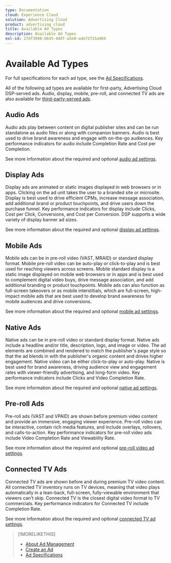 ```yaml
---
type: Documentation
cloud: Experience Cloud
solution: Advertising Cloud
product: advertising cloud
title: Available Ad Types
description: Available Ad Types
exl-id: 27df3948-b645-4ddf-a5e0-ade72f15a969
---
```

# Available Ad Types

For full specifications for each ad type, see the [Ad Specifications](/help/dsp/assets/ad-specs.pdf).

All of the following ad types are available for first-party, Advertising Cloud DSP-served ads. Audio, display, mobile, pre-roll, and connected TV ads are also available for [third-party-served ads](/help/dsp/campaign-management/ads/ad-create-third-party.md).

## Audio Ads

Audio ads play between content on digital publisher sites and can be run standalone as audio files or along with companion banners. Audio is best used to drive brand awareness and engage with on-the-go audiences. Key performance indicators for audio include Completion Rate and Cost per Completion.

See more information about the required and optional [audio ad settings](ad-settings-audio.md).

## Display Ads

Display ads are animated or static images displayed in web browsers or in apps. Clicking on the ad unit takes the user to a branded site or microsite. Display is best used to drive efficient CPMs, increase message association, add additional brand or product touchpoints, and drive users down the purchase funnel. Key performance indicators for display include Clicks, Cost per Click, Conversions, and Cost per Conversion. DSP supports a wide variety of display banner ad sizes.

See more information about the required and optional [display ad settings](ad-settings-display.md).

## Mobile Ads

Mobile ads can be in pre-roll video (VAST, MRAID) or standard display format. Mobile pre-roll video can be auto-play or click-to-play and is best used for reaching viewers across screens. Mobile standard display is a static image displayed on mobile web browsers or in apps and is best used to complement digital video buys, drive message association, and add additional branding or product touchpoints. Mobile ads can also function as full-screen takeovers or as mobile interstitials, which are full-screen, high-impact mobile ads that are best used to develop brand awareness for mobile audiences and drive conversions.

See more information about the required and optional [mobile ad settings](ad-settings-mobile.md).

## Native Ads

Native ads can be in pre-roll video or standard display format. Native ads include a headline and/or title, description, logo, and image or video. The ad elements are combined and rendered to match the publisher's page style so that the ad blends in with the publisher's organic content and drives higher engagement. Native video can be either click-to-play or auto-play. Native is best used for brand awareness, driving audience view and engagement rates with viewer-friendly advertising, and long-form video. Key performance indicators include Clicks and Video Completion Rate.

See more information about the required and optional [native ad settings](ad-settings-native.md).

## Pre-roll Ads

Pre-roll ads (VAST and VPAID) are shown before premium video content and provide an immersive, engaging viewer experience. Pre-roll video can be interactive, contain rich media features, and include overlays, rollovers, and calls-to-action. Key performance indicators for pre-roll video ads include Video Completion Rate and Viewability Rate.

See more information about the required and optional [pre-roll video ad settings](ad-settings-pre-roll.md).

## Connected TV Ads

Connected TV ads are shown before and during premium TV video content. All connected TV inventory runs on TV devices, meaning that video plays automatically in a lean-back, full-screen, fully-viewable environment that viewers can't skip. Connected TV is the closest digital video format to TV commercials. Key performance indicators for Connected TV include Completion Rate.

See more information about the required and optional [connected TV ad settings](ad-settings-connected-tv.md).

>[!MORELIKETHIS]
>
>* [About Ad Management](ad-about.md)
>* [Create an Ad](ad-create.md)
>* [Ad Specifications](/help/dsp/assets/ad-specs.pdf)
